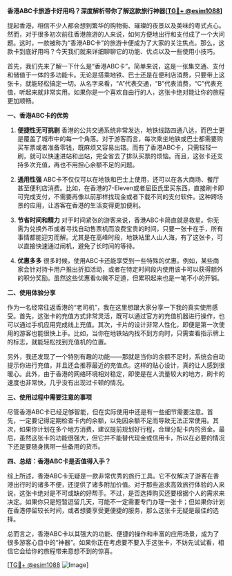 **香港ABC卡旅游卡好用吗？深度解析带你了解这款旅行神器[[TG💪+ @esim1088](https://t.me/s/esim1088)]**

提起香港，相信不少人都会想到繁华的购物街、璀璨的夜景以及美味的粤式点心。然而，对于很多初次前往香港旅游的人来说，如何方便地出行和支付成了一个大问题。这时，一款被称为“香港ABC卡”的旅游卡便成为了大家的关注焦点。那么，这款卡到底好用吗？今天我们就来详细聊聊它的功能、优点以及一些使用小技巧。

首先，我们先来了解一下什么是“香港ABC卡”。简单来说，这是一张集交通、支付和储值于一体的多功能卡。无论是搭乘地铁、巴士还是在便利店消费，只要带上这张卡，就能轻松搞定一切。从名字来看，“A”代表交通，“B”代表消费，“C”代表充值，听起来就非常实用。如果你是一个喜欢自由行的人，这张卡绝对能让你的旅程更加顺畅。

**一、香港ABC卡的优势**

1. **便捷性无可挑剔**
   香港的公共交通系统非常发达，地铁线路四通八达，而巴士更是覆盖了城市中的每一个角落。对于游客而言，每次乘坐地铁或巴士都需要购买车票或者准备零钱，既麻烦又容易出错。而有了香港ABC卡，只需轻轻一刷，就可以快速进站和出站，完全省去了排队买票的烦恼。而且，这张卡还支持多次充值，再也不用担心余额不足的问题。

2. **通用性强**
   ABC卡不仅仅可以在地铁和巴士上使用，还可以在各大商场、餐厅甚至便利店消费。比如，在香港的7-Eleven或者屈臣氏里买东西，直接刷卡即可完成支付，不需要再像以前那样找现金或者下载不同的支付软件。这种跨场景的应用，让游客在香港的生活变得更加便利。

3. **节省时间和精力**
   对于时间紧张的游客来说，香港ABC卡简直就是救星。你无需为兑换外币或者寻找自动售票机而浪费宝贵的时间，只要一张卡在手，所有事情都能迎刃而解。尤其是在高峰时段，地铁站里人山人海，有了这张卡，可以直接快速通过闸机，避免了长时间的等待。

4. **优惠多多**
   很多时候，使用ABC卡还能享受到一些特殊的优惠。例如，某些商家会针对持卡用户推出折扣活动，或者在特定时间段内使用该卡可以获得额外的积分奖励。虽然这些优惠看似微不足道，但累积起来也是一笔不小的开销。

**二、使用体验分享**

作为一名经常往返香港的“老司机”，我在这里想跟大家分享一下我的真实使用感受。首先，这张卡的充值方式非常灵活，既可以通过官方的充值机器进行操作，也可以通过手机应用完成线上充值。其次，卡片的设计非常人性化，即便是第一次使用的游客也能很快上手。比如，当你在地铁站内找不到方向时，只需查看指示牌上的标志，就能轻松找到充值机的位置。

另外，我还发现了一个特别有趣的功能——那就是当你的余额不足时，系统会自动提示你进行充值，并且还会推荐最近的充值点。这样的贴心设计，真的让人感到很暖心。此外，由于香港的网络环境相对稳定，即使是在人流量较大的地方，刷卡的速度也非常快，几乎没有出现过卡顿的情况。

**三、使用过程中需要注意的事项**

尽管香港ABC卡已经足够智能，但在实际使用中还是有一些细节需要注意。首先，一定要记得定期检查卡内的余额，以免因余额不足而导致无法正常使用。其次，如果你计划在多个地方消费，建议提前规划好行程，合理分配卡内的资金。最后，虽然这张卡的功能很强大，但它并不能替代现金或信用卡，所以在必要的情况下还是要随身携带一些备用的货币。

**四、总结：香港ABC卡是否值得入手？**

综上所述，香港ABC卡无疑是一款非常优秀的旅行工具。它不仅解决了游客在香港出行时的诸多不便，还提供了诸多附加价值。对于那些追求高效旅行体验的人来说，这张卡绝对是不可或缺的好帮手。不过，是否选择购买还要根据个人的需求来决定。如果你只是短暂逗留几天，可能不一定需要专门办理一张卡；但如果你计划在香港停留较长时间，或者想要享受更便捷的服务，那么这张卡无疑是最佳的选择。

总而言之，香港ABC卡以其强大的功能、便捷的操作和丰富的应用场景，成为了很多游客心目中的“神器”。如果你正在考虑要不要入手这张卡，不妨先试试看，相信它会给你的旅程带来意想不到的惊喜。

[[TG💪+ @esim1088](https://t.me/s/esim1088) ![Image](https://i.postimg.cc/4NQfJmqS/Snipaste-2025-05-13-00-14-12.png)]